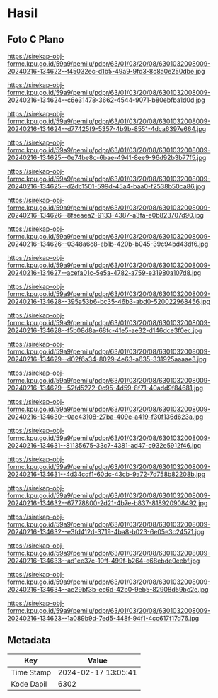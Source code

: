 # Hasil

## Foto C Plano

https://sirekap-obj-formc.kpu.go.id/59a9/pemilu/pdpr/63/01/03/20/08/6301032008009-20240216-134622--f45032ec-d1b5-49a9-9fd3-8c8a0e250dbe.jpg

https://sirekap-obj-formc.kpu.go.id/59a9/pemilu/pdpr/63/01/03/20/08/6301032008009-20240216-134624--c6e31478-3662-4544-9071-b80ebfba1d0d.jpg

https://sirekap-obj-formc.kpu.go.id/59a9/pemilu/pdpr/63/01/03/20/08/6301032008009-20240216-134624--d77425f9-5357-4b9b-8551-4dca6397e664.jpg

https://sirekap-obj-formc.kpu.go.id/59a9/pemilu/pdpr/63/01/03/20/08/6301032008009-20240216-134625--0e74be8c-6bae-4941-8ee9-96d92b3b77f5.jpg

https://sirekap-obj-formc.kpu.go.id/59a9/pemilu/pdpr/63/01/03/20/08/6301032008009-20240216-134625--d2dc1501-599d-45a4-baa0-f2538b50ca86.jpg

https://sirekap-obj-formc.kpu.go.id/59a9/pemilu/pdpr/63/01/03/20/08/6301032008009-20240216-134626--8faeaea2-9133-4387-a3fa-e0b823707d90.jpg

https://sirekap-obj-formc.kpu.go.id/59a9/pemilu/pdpr/63/01/03/20/08/6301032008009-20240216-134626--0348a6c8-eb1b-420b-b045-39c94bd43df6.jpg

https://sirekap-obj-formc.kpu.go.id/59a9/pemilu/pdpr/63/01/03/20/08/6301032008009-20240216-134627--acefa01c-5e5a-4782-a759-e31980a107d8.jpg

https://sirekap-obj-formc.kpu.go.id/59a9/pemilu/pdpr/63/01/03/20/08/6301032008009-20240216-134628--395a53b6-bc35-46b3-abd0-520022968456.jpg

https://sirekap-obj-formc.kpu.go.id/59a9/pemilu/pdpr/63/01/03/20/08/6301032008009-20240216-134628--f5b08d8a-68fc-41e5-ae32-d146dce3f0ec.jpg

https://sirekap-obj-formc.kpu.go.id/59a9/pemilu/pdpr/63/01/03/20/08/6301032008009-20240216-134629--d02f6a34-8029-4e63-a635-331925aaaae3.jpg

https://sirekap-obj-formc.kpu.go.id/59a9/pemilu/pdpr/63/01/03/20/08/6301032008009-20240216-134629--52fd5272-0c95-4d59-8f71-40add9f84681.jpg

https://sirekap-obj-formc.kpu.go.id/59a9/pemilu/pdpr/63/01/03/20/08/6301032008009-20240216-134630--0ac43108-27ba-409e-a419-f30f136d623a.jpg

https://sirekap-obj-formc.kpu.go.id/59a9/pemilu/pdpr/63/01/03/20/08/6301032008009-20240216-134631--81135675-33c7-4381-ad47-c932e5912f46.jpg

https://sirekap-obj-formc.kpu.go.id/59a9/pemilu/pdpr/63/01/03/20/08/6301032008009-20240216-134631--4d34cdf1-60dc-43cb-9a72-7d758b82208b.jpg

https://sirekap-obj-formc.kpu.go.id/59a9/pemilu/pdpr/63/01/03/20/08/6301032008009-20240216-134632--67778800-2d21-4b7e-b837-818920908492.jpg

https://sirekap-obj-formc.kpu.go.id/59a9/pemilu/pdpr/63/01/03/20/08/6301032008009-20240216-134632--e3fd412d-3719-4ba8-b023-6e05e3c24571.jpg

https://sirekap-obj-formc.kpu.go.id/59a9/pemilu/pdpr/63/01/03/20/08/6301032008009-20240216-134633--ad1ee37c-10ff-499f-b264-e68ebde0eebf.jpg

https://sirekap-obj-formc.kpu.go.id/59a9/pemilu/pdpr/63/01/03/20/08/6301032008009-20240216-134634--ae29bf3b-ec6d-42b0-9eb5-82908d59bc2e.jpg

https://sirekap-obj-formc.kpu.go.id/59a9/pemilu/pdpr/63/01/03/20/08/6301032008009-20240216-134623--1a089b9d-7ed5-448f-94f1-4cc617f17d76.jpg


## Metadata

| Key        | Value               |
| ---------- | ------------------- |
| Time Stamp | 2024-02-17 13:05:41 |
| Kode Dapil | 6302                |




